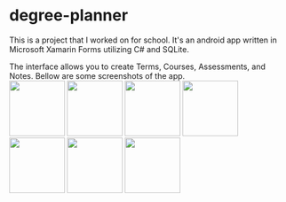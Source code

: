 # degree-planner
This is a project that I worked on for school. It's an android app written in Microsoft Xamarin Forms utilizing C# and SQLite.

The interface allows you to create Terms, Courses, Assessments, and Notes. Bellow are some screenshots of the app.            
<img src="https://user-images.githubusercontent.com/31221007/117369357-094db080-ae82-11eb-8f00-77bb1a288b10.jpg" width="100"/>
<img src="https://user-images.githubusercontent.com/31221007/117369359-09e64700-ae82-11eb-9a34-8a0d0d53bba4.jpg" width="100"/>
<img src="https://user-images.githubusercontent.com/31221007/117369360-0a7edd80-ae82-11eb-85b3-0f22ab2d56ea.jpg" width="100"/>
<img src="https://user-images.githubusercontent.com/31221007/117369361-0a7edd80-ae82-11eb-9c14-59b500cae352.jpg" width="100"/>
<img src="https://user-images.githubusercontent.com/31221007/117369363-0b177400-ae82-11eb-8f89-eb86463e59d2.jpg" width="100"/>
<img src="https://user-images.githubusercontent.com/31221007/117369365-0b177400-ae82-11eb-8776-469df5c34d51.jpg" width="100"/>
<img src="https://user-images.githubusercontent.com/31221007/117369368-0b177400-ae82-11eb-97e6-03e12a5a45fe.jpg" width="100"/>
